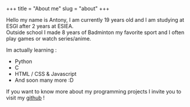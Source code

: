 +++
title = "About me"
slug = "about"
+++

Hello my name is Antony, I am currently 19 years old and I am studying at ESGI after 2 years at ESIEA.  
Outside school I made 8 years of Badminton my favorite sport and I often play games or watch series/anime.

Im actually learning :

- Python
- C
- HTML / CSS & Javascript
- And soon many more :D

If you want to know more about my programming projects I invite you to visit my [github](https://github.com/Jayllyz) !
